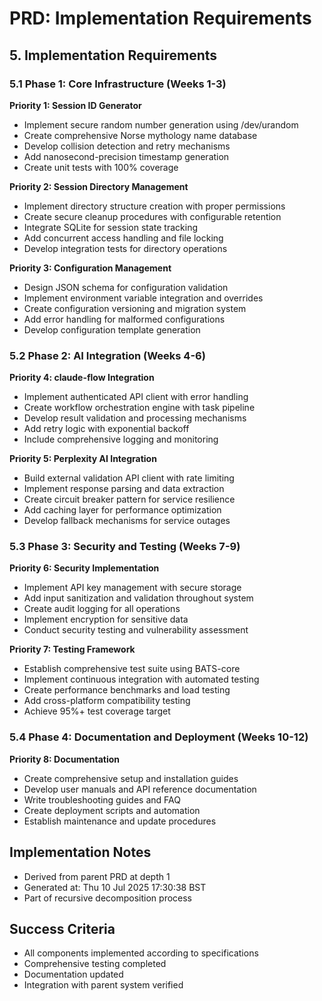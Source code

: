 # PRD: Implementation Requirements

## 5. Implementation Requirements

### 5.1 Phase 1: Core Infrastructure (Weeks 1-3)
**Priority 1: Session ID Generator**
- Implement secure random number generation using /dev/urandom
- Create comprehensive Norse mythology name database
- Develop collision detection and retry mechanisms
- Add nanosecond-precision timestamp generation
- Create unit tests with 100% coverage

**Priority 2: Session Directory Management**
- Implement directory structure creation with proper permissions
- Create secure cleanup procedures with configurable retention
- Integrate SQLite for session state tracking
- Add concurrent access handling and file locking
- Develop integration tests for directory operations

**Priority 3: Configuration Management**
- Design JSON schema for configuration validation
- Implement environment variable integration and overrides
- Create configuration versioning and migration system
- Add error handling for malformed configurations
- Develop configuration template generation

### 5.2 Phase 2: AI Integration (Weeks 4-6)
**Priority 4: claude-flow Integration**
- Implement authenticated API client with error handling
- Create workflow orchestration engine with task pipeline
- Develop result validation and processing mechanisms
- Add retry logic with exponential backoff
- Include comprehensive logging and monitoring

**Priority 5: Perplexity AI Integration**
- Build external validation API client with rate limiting
- Implement response parsing and data extraction
- Create circuit breaker pattern for service resilience
- Add caching layer for performance optimization
- Develop fallback mechanisms for service outages

### 5.3 Phase 3: Security and Testing (Weeks 7-9)
**Priority 6: Security Implementation**
- Implement API key management with secure storage
- Add input sanitization and validation throughout system
- Create audit logging for all operations
- Implement encryption for sensitive data
- Conduct security testing and vulnerability assessment

**Priority 7: Testing Framework**
- Establish comprehensive test suite using BATS-core
- Implement continuous integration with automated testing
- Create performance benchmarks and load testing
- Add cross-platform compatibility testing
- Achieve 95%+ test coverage target

### 5.4 Phase 4: Documentation and Deployment (Weeks 10-12)
**Priority 8: Documentation**
- Create comprehensive setup and installation guides
- Develop user manuals and API reference documentation
- Write troubleshooting guides and FAQ
- Create deployment scripts and automation
- Establish maintenance and update procedures


## Implementation Notes
- Derived from parent PRD at depth 1
- Generated at: Thu 10 Jul 2025 17:30:38 BST
- Part of recursive decomposition process

## Success Criteria
- All components implemented according to specifications
- Comprehensive testing completed
- Documentation updated
- Integration with parent system verified
